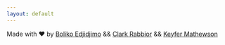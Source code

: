 ```yaml
---
layout: default
---
```


Made with ♥ by [Boliko Edjidjimo](https://twitter.com/boliko_irl) && [Clark Rabbior](https://twitter.com/clarkrabbior) && [Keyfer Mathewson](https://twitter.com/keyfermath)


